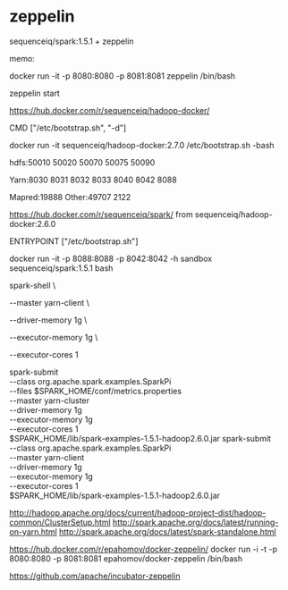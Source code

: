# zeppelin
sequenceiq/spark:1.5.1 + zeppelin

memo:

docker run -it -p 8080:8080 -p 8081:8081 zeppelin /bin/bash

zeppelin start

https://hub.docker.com/r/sequenceiq/hadoop-docker/

CMD ["/etc/bootstrap.sh", "-d"]

docker run -it sequenceiq/hadoop-docker:2.7.0 /etc/bootstrap.sh -bash

  hdfs:50010 50020 50070 50075 50090
  
  Yarn:8030 8031 8032 8033 8040 8042 8088  
  
Mapred:19888 Other:49707 2122
 
https://hub.docker.com/r/sequenceiq/spark/  from sequenceiq/hadoop-docker:2.6.0

ENTRYPOINT ["/etc/bootstrap.sh"]

docker run -it -p 8088:8088 -p 8042:8042 -h sandbox sequenceiq/spark:1.5.1 bash

spark-shell \

--master yarn-client \

--driver-memory 1g \

--executor-memory 1g \

--executor-cores 1

spark-submit \
--class org.apache.spark.examples.SparkPi \
--files $SPARK_HOME/conf/metrics.properties \
--master yarn-cluster \
--driver-memory 1g \
--executor-memory 1g \
--executor-cores 1 \
$SPARK_HOME/lib/spark-examples-1.5.1-hadoop2.6.0.jar
spark-submit \
--class org.apache.spark.examples.SparkPi \
--master yarn-client \
--driver-memory 1g \
--executor-memory 1g \
--executor-cores 1 \
$SPARK_HOME/lib/spark-examples-1.5.1-hadoop2.6.0.jar

http://hadoop.apache.org/docs/current/hadoop-project-dist/hadoop-common/ClusterSetup.html
http://spark.apache.org/docs/latest/running-on-yarn.html
http://spark.apache.org/docs/latest/spark-standalone.html

https://hub.docker.com/r/epahomov/docker-zeppelin/
docker run -i -t -p 8080:8080 -p 8081:8081 epahomov/docker-zeppelin /bin/bash

https://github.com/apache/incubator-zeppelin
